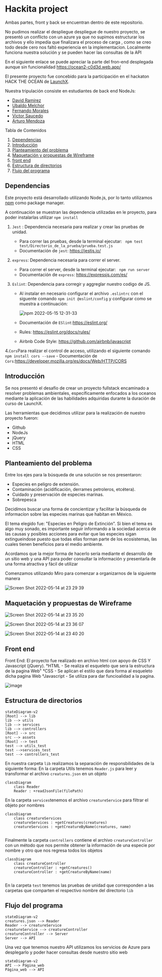 # Hackita project
Ambas partes, front y back se encuentran dentro de este repositorio.

No pudimos realizar el despliegue despliegue de nuestro proyecto, se presentó un conflicto con un azure ya que no supimos estructurar los archivos y ello impedía que finalizara el proceso de carga , como se creo todo desde cero nos faltó experiencia en la implementacion.
Localmente funciona nuestra solución y se pueden hacer las consultas de la API

En el siguiente enlace se puede apreciar la parte del fron-end desplegada aunque sin funcionalidad
https://ocean2-c0d3d.web.app/



El presente proyecto fue concebido para la participación en el hackaton HACK THE OCEAN de [LaunchX](https://www.instagram.com/innovaccionvirtual/?hl=en).

   Nuestra tripulación consiste en estudiantes de back end NodeJs:

* [David Ramirez](https://github.com/DavidRamirez5)
* [Ubaldo Melchor](https://github.com/UbaldoFMelchor)
* [Fernando Morales](https://github.com/FernandoMoralesH)
* [Victor Saucedo](https://github.com/victorsaucedom)
* [Arturo Mendoza](https://github.com/ArturoMendozaA)

Tabla de Contenidos
1. [Dependencias](#id1)
2. [Introducción](#id2)
3. [Planteamiento del problema](#id3)
4. [Maquetación y propuestas de Wireframe](#id4)
5. [front end](#id5)
6. [Estructura de directorios](#id6)
7. [Flujo del programa](#id7)

## Dependencias <a name="id1"></a>
Este proyecto está desarrollado utilizando Node.js, por lo tanto utilizamos [npm](https://docs.npmjs.com/downloading-and-installing-node-js-and-npm) como package manager.

A continuación se muestran las dependencia utilizadas en le proyecto, para poder instalarlas utilizar ``npm install``
1. ``Jest`` : Dependencia necesaria para realizar y crear las pruebas de unidad.
   - Para correr las pruebas, desde la terminal ejecutar:
 `` npm test test/Directorio_de_la_prueba/prueba.test.js``
   - Documentación de ``jest``: https://jestjs.io/

2. ``express``: Dependencia necesaria para correr el server.
    - Para correr el server, desde la terminal ejecutar:
 `` npm run server``
    - Documentación de ``express``: https://expressjs.com/es/  

3. ``Eslint``: Dependencia para corregir y aggreglar nuestro codigo de JS.
    - Al instalar en necesario configurar el archivo ``.eslintrc`` con el siguente comando ``npm init @eslint/config`` y configurar como se muestra a continuación:
   
      ![npm 2022-05-15 12-31-33](https://user-images.githubusercontent.com/99165587/168486677-4e68b4ab-7b80-449d-b1ed-056afd8c7e13.gif)

    - Documentación de ``ESlint``:https://eslint.org/ 
    - Rules: https://eslint.org/docs/rules/
    - Airbnb Code Style: https://github.com/airbnb/javascript

4.``Cors``Para realizar el control de acceso, utilizando el siguiente comando `npm install cors --save`
    - Documentación de ``Cors``:https://developer.mozilla.org/es/docs/Web/HTTP/CORS 

## Introducción <a name="id2"></a>
Se nos presentó el desafío de crear un proyecto fullstack encaminado a resolver problemas ambientales, específicamente enfocados a los oceanos mediante la aplicación de las habilidades adquiridas durante la duración de curso de LaunchX.

Las herramientas que decidimos utilizar para la realización de nuestro proyecto fueron:

* Github
* NodeJs
* jQuery
* HTML
* CSS

## Planteamiento del problema <a name="id3"></a>

Entre los ejes para la búsqueda de una solución se nos presentaron:

* Especies en peligro de extensión.
* Contaminación (acidificación, derrames petroleros, etcétera).
* Cuidado y preservación de especies marinas.
* Sobrepesca

Decidímos buscar una forma de concientizar y facilitar la búsqueda de informacíon sobre las especies marinas que habitan en México.

El tema elegido fue: "Especies en Peligro de Extinción". Si bien el tema es algo muy sonado, es importante seguir informando a la sociedad acerca de las causas y posibles acciones para evitar que las especies sigan extingueindose puesto que todas ellas forman parte de los ecosistemas, las cuales tienen beneficios para el medio ambiente.

Acordamos que la mejor forma de hacerlo sería mediante el desarrollo de un sitio web y una API para poder consultar la información y presentarla de una forma atractiva y fácil de utilizar


Comenzamos utilizando Miro para comenzar a organizarnos de la siguiente manera

![Screen Shot 2022-05-14 at 23 29 39](https://user-images.githubusercontent.com/99451129/168457363-4c6a6d9b-26e5-408b-a6b8-94da322ab7b5.png)

## Maquetación y propuestas de Wireframe<a name="id4"></a>


![Screen Shot 2022-05-14 at 23 35 20](https://user-images.githubusercontent.com/99451129/168457458-8ec3e355-da6b-4e3d-8dcd-54db83504b82.png)

![Screen Shot 2022-05-14 at 23 36 07](https://user-images.githubusercontent.com/99451129/168457493-bf2ccbeb-ad57-4f4f-9aeb-84af50955c5a.png)

![Screen Shot 2022-05-14 at 23 40 20](https://user-images.githubusercontent.com/99451129/168457572-843899db-6baf-4bac-b29a-6c233af64e43.png)


## Front end <a name="id5"></a>
Front End: El proyecto fue realizado en archivo html con apoyo de CSS Y Javascript (jQuery). °HTML - Se realiza el esqueleto que sera la estructura de la pagina Web" °CSS - Se aplican el estilo que dara forma al esqueleto dicha pagina Web °Javascript - Se utiliza para dar funcioalidad a la pagina.

![image](https://user-images.githubusercontent.com/99451129/168458441-412cc8f7-fce2-4ba6-84d9-3b0e57ccae90.png)



## Estructura de directorios <a name="id6"></a>
```mermaid
stateDiagram-v2
[Root] --> lib
lib --> utils
lib --> services
lib --> controllers
[Root] --> src
src --> assets
[Root] --> test
test --> utils_test
test -->services_test
test --> controllers_test
```
En nuestra carpeta ```lib``` realizamos la separación de responsbilidades de la siguiente forma:
En la carpeta  Utils tenemos ```Reader.js``` para leer y transformar el archivo ```creatures.json``` en un objeto
```mermaid
classDiagram
    class Reader
    Reader : +readJsonFile(filePath)
```
En la carpeta ```services```tenemos el archivo ```creatureService``` para filtrar el objeto por nombres

```mermaid
classDiagram
    class creatureServices
    creatureServices : +getCreatures(creatures)
    creatureServices : +getCreatureByName(creatures, name)
    
```
Finalmente la carpeta ```controllers``` contiene el archivo ```creatureController``` con un método que nos permite obtener la información de una especie por nombre y otro que nos regresa todos los objetos

```mermaid
classDiagram
    class creatureController
    creatureController : +getCreatures()
    creatureController : +getCreatureByName(name)
    
```
En la carpeta ```test``` tenemos las pruebas de unidad que corresponden a las carpetas que comparten el respectivo nombre del directorio ```lib``` 


## Flujo del programa <a name="id7"></a>

```mermaid
stateDiagram-v2
creatures.json --> Reader
Reader --> creatureService
creatureService --> creatureController
creatureController --> Server
Server --> API

```
Una vez que tenemos nuestro API utilizamos los servicios de Azure para desplegarlo y poder hacer consultas desde nuestro sitio web

```mermaid
stateDiagram-v2
API --> Página_web
Página_web --> API
```





